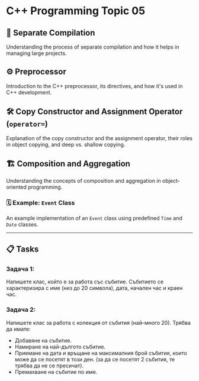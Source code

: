 # C++ Programming Topic 05

## 🔄 Separate Compilation
Understanding the process of separate compilation and how it helps in managing large projects.

## ⚙️ Preprocessor
Introduction to the C++ preprocessor, its directives, and how it's used in C++ development.

## 🛠 Copy Constructor and Assignment Operator (`operator=`)
Explanation of the copy constructor and the assignment operator, their roles in object copying, and deep vs. shallow copying.

## 🏗 Composition and Aggregation
Understanding the concepts of composition and aggregation in object-oriented programming.

### 🗓️ Example: `Event` Class
An example implementation of an `Event` class using predefined `Time` and `Date` classes.

---

## 📋 Tasks

### Задача 1:

Напишете клас, който е за работа със събитие. Събитието се характеризира с име (низ до 20 символа), дата, начален час и краен час.

### Задача 2:

Напишете клас за работа с колекция от събития (най-много 20). Трябва да имате:

- Добавяне на събитие.
- Намиране на най-дългото събитие.
- Приемане на дата и връщане на максималния брой събития, които може да се посетят в този ден. (за да се посетят 2 събития, те трябва да не се пресичат).
- Премахване на събитие по име.
